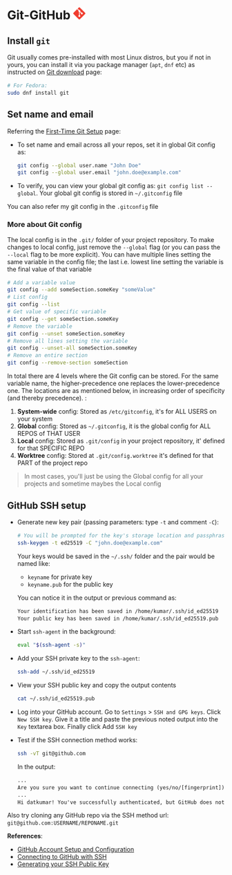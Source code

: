 # Git-GitHub <img alt="Git" src="/assets/git.svg" height="28">

## Install `git`

Git usually comes pre-installed with most Linux distros, but you if not in yours, you can install it via you package manager (`apt`, `dnf` etc) as instructed on [Git download](https://git-scm.com/downloads/linux) page:

```sh
# For Fedora:
sudo dnf install git
```

## Set name and email

Referring the [First-Time Git Setup](https://git-scm.com/book/en/v2/Getting-Started-First-Time-Git-Setup) page:

- To set name and email across all your repos, set it in global Git config as:

  ```sh
  git config --global user.name "John Doe"
  git config --global user.email "john.doe@example.com"
  ```

- To verify, you can view your global git config as: `git config list --global`. Your global git config is stored in `~/.gitconfig` file

You can also refer my git config in the `.gitconfig` file

### More about Git config

The local config is in the `.git/` folder of your project repository. To make changes to local config, just remove the `--global` flag (or you can pass the `--local` flag to be more explicit). You can have multiple lines setting the same variable in the config file; the last i.e. lowest line setting the variable is the final value of that variable

```sh
# Add a variable value
git config --add someSection.someKey "someValue"
# List config
git config --list
# Get value of specific variable
git config --get someSection.someKey
# Remove the variable
git config --unset someSection.someKey
# Remove all lines setting the variable
git config --unset-all someSection.someKey
# Remove an entire section
git config --remove-section someSection
```

In total there are 4 levels where the Git config can be stored. For the same variable name, the higher-precedence one replaces the lower-precedence one. The locations are as mentioned below, in increasing order of specificity (and thereby precedence). :

1. **System-wide** config: Stored as `/etc/gitconfig`, it's for ALL USERS on your system
2. **Global** config: Stored as `~/.gitconfig`, it is the global config for ALL REPOS of THAT USER
3. **Local** config: Stored as `.git/config` in your project repository, it' defined for that SPECIFIC REPO
4. **Worktree** config: Stored at `.git/config.worktree` it's defined for that PART of the project repo

> In most cases, you'll just be using the Global config for all your projects and sometime maybes the Local config

## GitHub SSH setup

- Generate new key pair (passing parameters: type `-t` and comment `-C`):

  ```sh
  # You will be prompted for the key's storage location and passphrase
  ssh-keygen -t ed25519 -C "john.doe@example.com"
  ```

  Your keys would be saved in the `~/.ssh/` folder and the pair would be named like:

  - `keyname` for private key
  - `keyname.pub` for the public key

  You can notice it in the output or previous command as:

  ```txt
  Your identification has been saved in /home/kumar/.ssh/id_ed25519
  Your public key has been saved in /home/kumar/.ssh/id_ed25519.pub
  ```

- Start `ssh-agent` in the background:

  ```sh
  eval "$(ssh-agent -s)"
  ```

- Add your SSH private key to the `ssh-agent`:

  ```sh
  ssh-add ~/.ssh/id_ed25519
  ```

- View your SSH public key and copy the output contents

  ```sh
  cat ~/.ssh/id_ed25519.pub
  ```

- Log into your GitHub account. Go to `Settings` > `SSH and GPG keys`. Click `New SSH key`. Give it a title and paste the previous noted output into the `Key` textarea box. Finally click Add `SSH key`

- Test if the SSH connection method works:

  ```sh
  ssh -vT git@github.com
  ```

  In the output:

  ```txt
  ...
  Are you sure you want to continue connecting (yes/no/[fingerprint])? yes
  ...
  Hi datkumar! You've successfully authenticated, but GitHub does not provide shell access.
  ```

Also try cloning any GitHub repo via the SSH method url: `git@github.com:USERNAME/REPONAME.git`

**References**:

- [GitHub Account Setup and Configuration](https://git-scm.com/book/en/v2/GitHub-Account-Setup-and-Configuration)
- [Connecting to GitHub with SSH](https://docs.github.com/en/authentication/connecting-to-github-with-ssh)
- [Generating your SSH Public Key](https://git-scm.com/book/en/v2/Git-on-the-Server-Generating-Your-SSH-Public-Key#_generate_ssh_key)

<!-- ---

`git config --global pull.rebase true`

---

## Removing old SSH Identity:

SSH identities are stored in `~/.ssh` folder and SSH manages these identities

- To **view all** existing identites: `ssh-add -l` or `ssh-add -L`
- To **remove all** existing SSH identites: `ssh-add -D`
- To remove a specific identity, delete the private key and the associated `.pub` file of that identity in `~/.ssh` folder

---

> For error `git: fatal: Could not read from remote repository`. Refer [this post](https://stackoverflow.com/questions/13509293/git-fatal-could-not-read-from-remote-repository)

--- -->
